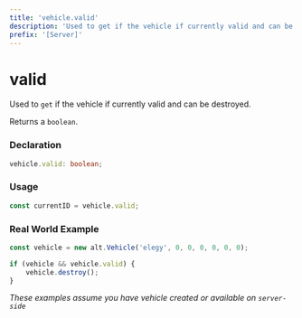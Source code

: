 ```yaml
---
title: 'vehicle.valid'
description: 'Used to get if the vehicle if currently valid and can be destroyed.'
prefix: '[Server]'
---
```


# valid

Used to `get` if the vehicle if currently valid and can be destroyed.

Returns a `boolean`.

### Declaration

```typescript
vehicle.valid: boolean;
```

### Usage

```js
const currentID = vehicle.valid;
```

### Real World Example

```js
const vehicle = new alt.Vehicle('elegy', 0, 0, 0, 0, 0, 0);

if (vehicle && vehicle.valid) {
    vehicle.destroy();
}
```

_These examples assume you have vehicle created or available on `server-side`_